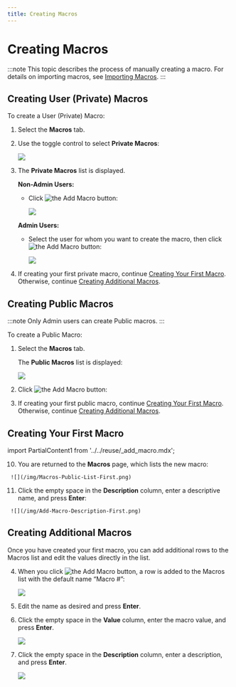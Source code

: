 ```yaml
---
title: Creating Macros
---
```


# Creating Macros

:::note
This topic describes the process of manually creating a macro. For details on importing macros, see [Importing Macros](./importing-macros).
:::

## Creating User (Private) Macros

To create a User (Private) Macro:

1. Select the **Macros** tab.
2. Use the toggle control to select **Private Macros**:
   
   ![](/img/Private-Macros-Toggle.png)

3. The **Private Macros** list is displayed.

   **Non-Admin Users:**
   * Click <img src="/img/icons/Add-Macro-Button.png" className="icon" alt="the Add Macro button"/>:
 
       ![](/img/Private-Macros.png)

   **Admin Users:**
   * Select the user for whom you want to create the macro, then click <img src="/img/icons/Add-Macro-Button.png" className="icon" alt="the Add Macro button"/>:

       ![](/img/Private-Macros-Admin.png)
4. If creating your first private macro, continue [Creating Your First Macro](./creating-macros#creating-your-first-macro). Otherwise, continue [Creating Additional Macros](./creating-macros#creating-additional-macros).

## Creating Public Macros

:::note
Only Admin users can create Public macros.
:::

To create a Public Macro:

1. Select the **Macros** tab.

   The **Public Macros** list is displayed:

    ![](/img/Public-Macros.png)
2. Click <img src="/img/icons/Add-Macro-Button.png" className="icon" alt="the Add Macro button"/>:

3. If creating your first public macro, continue [Creating Your First Macro](./creating-macros#creating-your-first-macro). Otherwise, continue [Creating Additional Macros](./creating-macros#creating-additional-macros).

## Creating Your First Macro

import PartialContent1 from '../../reuse/_add_macro.mdx';

<PartialContent1 name="add_macro" />

10.   You are returned to the **Macros** page, which lists the new macro:

     ![](/img/Macros-Public-List-First.png)

11.   Click the empty space in the **Description** column, enter a descriptive name, and press **Enter**:
   
     ![](/img/Add-Macro-Description-First.png)

## Creating Additional Macros

Once you have created your first macro, you can add additional rows to the Macros list and edit the values directly in the list.

4. When you click <img src="/img/icons/Add-Macro-Button.png" className="icon" alt="the Add Macro button"/>, a row is added to the Macros list with the default name “Macro #”:

    ![](/img/Add-Another-Macro.png)

5. Edit the name as desired and press **Enter**.
6. Click the empty space in the **Value** column, enter the macro value, and press **Enter**.

    ![](/img/Add-Macro-Value.png)

7. Click the empty space in the **Description** column, enter a description, and press **Enter**.

    ![](/img/Add-Macro-Description.png)
